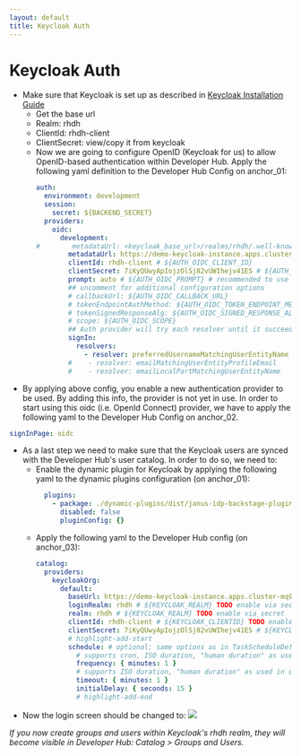```yaml
---
layout: default
title: Keycloak Auth
---
```


# Keycloak Auth

* Make sure that Keycloak is set up as described in [Keycloak Installation Guide](https://maarten-vandeperre.github.io/developer-hub-documentation/keycloak/infra_setup_keycloak.html)
    * Get the base url
    * Realm: rhdh
    * ClientId: rhdh-client
    * ClientSecret: view/copy it from keycloak
  * Now we are going to configure OpenID (Keycloak for us) to allow OpenID-based authentication
    within Developer Hub. Apply the following yaml definition to the Developer Hub Config on anchor_01:
    ```yaml
    auth:
      environment: development
      session:
        secret: ${BACKEND_SECRET}
      providers:
        oidc:
          development:
    #        metadataUrl: <keycloak_base_url>/realms/rhdh/.well-known/openid-configuration # ${AUTH_OIDC_METADATA_URL}
            metadataUrl: https://demo-keycloak-instance.apps.cluster-mq98c.mq98c.sandbox870.opentlc.com/realms/rhdh/.well-known/openid-configuration # ${AUTH_OIDC_METADATA_URL}
            clientId: rhdh-client # ${AUTH_OIDC_CLIENT_ID}
            clientSecret: 7iKyQUwyApIojzOlSj82vUWIhejv41E5 # ${AUTH_OIDC_CLIENT_SECRET}
            prompt: auto # ${AUTH_OIDC_PROMPT} # recommended to use auto
            ## uncomment for additional configuration options
            # callbackUrl: ${AUTH_OIDC_CALLBACK_URL}
            # tokenEndpointAuthMethod: ${AUTH_OIDC_TOKEN_ENDPOINT_METHOD}
            # tokenSignedResponseAlg: ${AUTH_OIDC_SIGNED_RESPONSE_ALG}
            # scope: ${AUTH_OIDC_SCOPE}
            ## Auth provider will try each resolver until it succeeds. Uncomment the resolvers you want to use to override the default resolver: `emailLocalPartMatchingUserEntityName`
            signIn:
              resolvers:
                - resolver: preferredUsernameMatchingUserEntityName
            #    - resolver: emailMatchingUserEntityProfileEmail
            #    - resolver: emailLocalPartMatchingUserEntityName
    ```
* By applying above config, you enable a new authentication provider to be used. By adding this info, the provider is not yet in use.
  In order to start using this oidc (i.e. OpenId Connect) provider, we have to apply the following yaml to the Developer Hub Config on anchor_02.
```yaml
signInPage: oidc
```
* As a last step we need to make sure that the Keycloak users are synced with the Developer Hub's user catalog. In order to do so,
  we need to:
  * Enable the dynamic plugin for Keycloak by applying the following yaml to the dynamic plugins configuration (on anchor_01):
    ```yaml
      plugins:
        - package: ./dynamic-plugins/dist/janus-idp-backstage-plugin-keycloak-backend-dynamic
          disabled: false
          pluginConfig: {}
    ```
  * Apply the following yaml to the Developer Hub config (on anchor_03):
    ```yaml
    catalog:
      providers:
        keycloakOrg:
          default:
            baseUrl: https://demo-keycloak-instance.apps.cluster-mq98c.mq98c.sandbox870.opentlc.com
            loginRealm: rhdh # ${KEYCLOAK_REALM} TODO enable via secret
            realm: rhdh # ${KEYCLOAK_REALM} TODO enable via secret
            clientId: rhdh-client # ${KEYCLOAK_CLIENTID} TODO enable via secret
            clientSecret: 7iKyQUwyApIojzOlSj82vUWIhejv41E5 # ${KEYCLOAK_CLIENTSECRET} TODO enable via secret
            # highlight-add-start
            schedule: # optional; same options as in TaskScheduleDefinition
              # supports cron, ISO duration, "human duration" as used in code
              frequency: { minutes: 1 }
              # supports ISO duration, "human duration" as used in code
              timeout: { minutes: 1 }
              initialDelay: { seconds: 15 }
              # highlight-add-end
    ```
* Now the login screen should be changed to:
  <img src="https://raw.githubusercontent.com/maarten-vandeperre/developer-hub-documentation/main/images/login_screen_2.png">

_If you now create groups and users within Keycloak's rhdh realm, they will
become visible in Developer Hub: Catalog > Groups and Users._